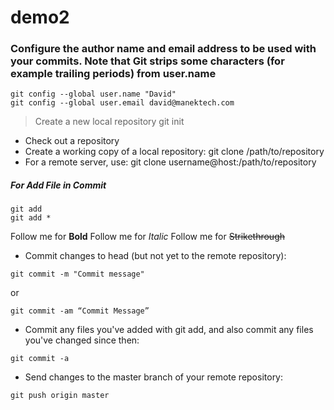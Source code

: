 # demo2

### Configure the author name and email address to be used with your commits. Note that Git strips some characters (for example trailing periods) from user.name

```
git config --global user.name "David"
git config --global user.email david@manektech.com
```

> Create a new local repository git init


+ Check out a repository
+ Create a working copy of a local repository: git clone /path/to/repository
+ For a remote server, use: git clone username@host:/path/to/repository

##### For Add File in Commit

```
git add 
git add *
```

Follow me for **Bold**
Follow me for *Italic*
Follow me for ~~Strikethrough~~

+ Commit changes to head (but not yet to the remote repository):
```
git commit -m "Commit message"
```
or
```
git commit -am “Commit Message”
```


+ Commit any files you've added with git add, and also commit any files you've changed since then:
```
git commit -a
```

+ Send changes to the master branch of your remote repository:
```
git push origin master
```

